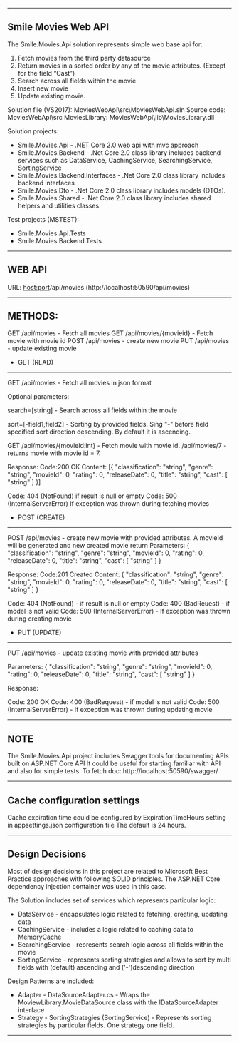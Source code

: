 --------------------
Smile Movies Web API
--------------------

The Smile.Movies.Api solution represents simple web base api for:
1) Fetch movies from the third party datasource
2) Return movies in a sorted order by any of the movie attributes. (Except for the field “Cast”)
3) Search across all fields within the movie
4) Insert new movie
5) Update existing movie.

Solution file (VS2017): MoviesWebApi\src\MoviesWebApi.sln
Source code: MoviesWebApi\src
MoviesLibrary: MoviesWebApi\lib\MoviesLibrary.dll

Solution projects:
 - Smile.Movies.Api - .NET Core 2.0 web api with mvc approach
 - Smile.Movies.Backend - .Net Core 2.0 class library includes backend services such as DataService, CachingService, SearchingService, SortingService
 - Smile.Movies.Backend.Interfaces - .Net Core 2.0 class library includes backend interfaces
 - Smile.Movies.Dto - .Net Core 2.0 class library includes models (DTOs).
 - Smile.Movies.Shared - .Net Core 2.0 class library includes shared helpers and utilities classes.
 
 Test projects (MSTEST):
 - Smile.Movies.Api.Tests
 - Smile.Movies.Backend.Tests

--------
WEB API
--------

URL: <host:port>/api/movies (http://localhost:50590/api/movies)

---------
METHODS:
---------
GET /api/movies - Fetch all movies
GET /api/movies/{movieid} - Fetch movie with movie id
POST /api/movies - create new movie
PUT /api/movies - update existing movie

* GET (READ)
-------------

GET /api/movies - Fetch all movies in json format

Optional parameters:

search=[string] - Search across all fields within the movie

sort=[-field1,field2] - Sorting by provided fields. Sing "-" before field specified sort direction descending. By default it is ascending.

GET /api/movies/{movieid:int} - Fetch movie with movie id. /api/movies/7 - returns movie with movie id = 7.

Response:
Code:200 OK
Content: 
[{
  "classification": "string",
  "genre": "string",
  "movieId": 0,
  "rating": 0,
  "releaseDate": 0,
  "title": "string",
  "cast": [
    "string"
  ]
}]

Code: 404 (NotFound) if result is null or empty
Code: 500 (InternalServerError) If exception was thrown during fetching movies

* POST (CREATE)
---------------

POST /api/movies - create new movie with provided attributes. A movieId will be generated and new created movie return
Parameters: 
{
  "classification": "string",
  "genre": "string",
  "movieId": 0,
  "rating": 0,
  "releaseDate": 0,
  "title": "string",
  "cast": [
    "string"
  ]
}

Response:
Code:201 Created
Content: 
{
  "classification": "string",
  "genre": "string",
  "movieId": 0,
  "rating": 0,
  "releaseDate": 0,
  "title": "string",
  "cast": [
    "string"
  ]
}

Code: 404 (NotFound) - if result is null or empty
Code: 400 (BadReuest) - if model is not valid
Code: 500 (InternalServerError) - If exception was thrown during creating movie


* PUT (UPDATE)
--------------

PUT /api/movies - update existing movie with provided attributes

Parameters: 
{
  "classification": "string",
  "genre": "string",
  "movieId": 0,
  "rating": 0,
  "releaseDate": 0,
  "title": "string",
  "cast": [
    "string"
  ]
}


Response:

Code: 200 OK
Code: 400 (BadRequest) - if model is not valid
Code: 500 (InternalServerError) - If exception was thrown during updating movie

------
 NOTE
------
The Smile.Movies.Api project includes Swagger tools for documenting APIs built on ASP.NET Core API
It could be useful for starting familiar with API and also for simple tests.
To fetch doc: http://localhost:50590/swagger/

----------------------------
Cache configuration settings 
----------------------------
Cache expiration time could be configured by ExpirationTimeHours setting in appsettings.json configuration file
The default is 24 hours.

-----------------
Design Decisions 
-----------------
Most of design decisions in this project are related to Microsoft Best Practice approaches with following SOLID principles.
The ASP.NET Core dependency injection container was used in this case.

The Solution includes set of services which represents particular logic:
  * DataService - encapsulates logic related to fetching, creating, updating data
  * CachingService - includes a logic related to caching data to MemoryCache
  * SearchingService - represents search logic across all fields within the movie
  * SortingService - represents sorting strategies and allows to sort by multi fields with (default) ascending and ('-')descending direction

Design Patterns are included:
  * Adapter - DataSourceAdapter.cs - Wraps the MoviewLibrary.MovieDataSource class with the IDataSourceAdapter interface
  * Strategy - SortingStrategies (SortingService) - Represents sorting strategies by particular fields. One strategy one field. 

------------------------------------------------------------------------------------------------------
